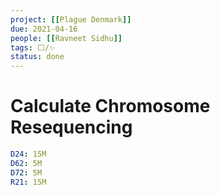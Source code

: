 ```yaml
---
project: [[Plague Denmark]]
due: 2021-04-16
people: [[Ravneet Sidhu]]
tags: ⬜/✨ 
status: done
---
```


# Calculate Chromosome Resequencing

```yaml
D24: 15M
D62: 5M
D72: 5M
R21: 15M
```
